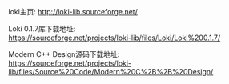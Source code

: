 ﻿loki主页:
http://loki-lib.sourceforge.net/

Loki 0.1.7库下载地址:<br>
https://sourceforge.net/projects/loki-lib/files/Loki/Loki%200.1.7/

Modern C++ Design源码下载地址:<br>
https://sourceforge.net/projects/loki-lib/files/Source%20Code/Modern%20C%2B%2B%20Design/


